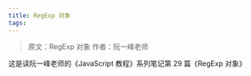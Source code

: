 ```yaml
---
title: RegExp 对象
tags:
---
```


> 原文：RegExp 对象
> 作者：阮一峰老师

这是读阮一峰老师的《JavaScript 教程》系列笔记第 29 篇《RegExp 对象》